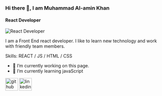 ### Hi there 👋, I am Muhammad Al-amin Khan
#### React Developer
![React Developer](https://images.unsplash.com/photo-1633356122544-f134324a6cee?ixlib=rb-1.2.1&ixid=MnwxMjA3fDB8MHxzZWFyY2h8Mnx8cmVhY3QlMjBqc3xlbnwwfHwwfHw%3D&auto=format&fit=crop&w=500&q=60)

I am a Front End react developer. I like to learn new technology and work with friendly team members. 


Skills: REACT / JS / HTML / CSS

- 🔭 I’m currently working on this page. 
- 🌱 I’m currently learning javaScript 


[<img src='https://cdn.jsdelivr.net/npm/simple-icons@3.0.1/icons/github.svg' alt='github' height='40'>](https://github.com/https://github.com/mdaak)  [<img src='https://cdn.jsdelivr.net/npm/simple-icons@3.0.1/icons/linkedin.svg' alt='linkedin' height='40'>](https://www.linkedin.com/in/https://www.linkedin.com/in/khan-alamin-mdaak//)  

